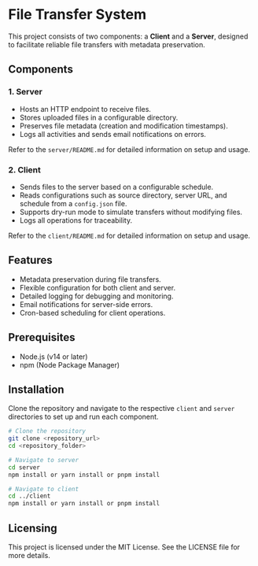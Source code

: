 # File Transfer System

This project consists of two components: a **Client** and a **Server**, designed to facilitate reliable file transfers with metadata preservation.

## Components

### 1. Server
- Hosts an HTTP endpoint to receive files.
- Stores uploaded files in a configurable directory.
- Preserves file metadata (creation and modification timestamps).
- Logs all activities and sends email notifications on errors.

Refer to the `server/README.md` for detailed information on setup and usage.

### 2. Client
- Sends files to the server based on a configurable schedule.
- Reads configurations such as source directory, server URL, and schedule from a `config.json` file.
- Supports dry-run mode to simulate transfers without modifying files.
- Logs all operations for traceability.

Refer to the `client/README.md` for detailed information on setup and usage.

## Features
- Metadata preservation during file transfers.
- Flexible configuration for both client and server.
- Detailed logging for debugging and monitoring.
- Email notifications for server-side errors.
- Cron-based scheduling for client operations.

## Prerequisites
- Node.js (v14 or later)
- npm (Node Package Manager)

## Installation
Clone the repository and navigate to the respective `client` and `server` directories to set up and run each component.

```bash
# Clone the repository
git clone <repository_url>
cd <repository_folder>

# Navigate to server
cd server
npm install or yarn install or pnpm install

# Navigate to client
cd ../client
npm install or yarn install or pnpm install
```

## Licensing
This project is licensed under the MIT License. See the LICENSE file for more details.

